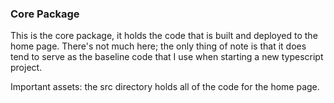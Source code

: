 ### Core Package

This is the core package, it holds the code that is built and deployed to the home page. There's not much here; the only thing of note is that it does tend to serve as the baseline code that I use when starting a new typescript project.

Important assets: the src directory holds all of the code for the home page.
